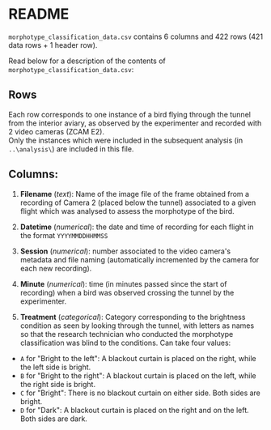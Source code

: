 # README 

`morphotype_classification_data.csv` contains 6 columns and 422 rows (421 data rows + 1 header row).

Read below for a description of the contents of `morphotype_classification_data.csv`:

## Rows
Each row corresponds to one instance of a bird flying through the tunnel from the interior aviary, as observed by the experimenter and recorded with 2 video cameras (ZCAM E2).\
Only the instances which were included in the subsequent analysis (in `..\analysis\`) are included in this file. 

## Columns:

1. **Filename** (*text*): Name of the image file of the frame obtained from a recording of Camera 2 (placed below the tunnel) associated to a given flight which was analysed to assess the morphotype of the bird.
   
3. **Datetime** (*numerical*): the date and time of recording for each flight in the format `YYYYMMDDHHMMSS`

4. **Session** (*numerical*): number associated to the video camera's metadata and file naming (automatically incremented by the camera for each new recording).

5. **Minute** (*numerical*): time (in minutes passed since the start of recording) when a bird was observed crossing the tunnel by the experimenter. 

6. **Treatment** (*categorical*): Category corresponding to the brightness condition as seen by looking through the tunnel, with letters as names so that the research technician who conducted the morphotype classification was blind to the conditions.
Can take four values:
- `A` for "Bright to the left": A blackout curtain is placed on the right, while the left side is bright.
- `B` for "Bright to the right": A blackout curtain is placed on the left, while the right side is bright.
- `C` for "Bright": There is no blackout curtain on either side. Both sides are bright.
- `D` for "Dark": A blackout curtain is placed on the right and on the left. Both sides are dark.

